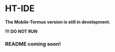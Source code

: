 # HT-IDE

**The Mobile-Termux version is still in development.**

**!!! DO NOT RUN**

### README coming soon!
